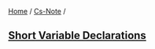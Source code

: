 [Home](https://mengxianbin.github.io) /
[Cs-Note](https://mengxianbin.github.io/cs-note) /

## [Short Variable Declarations](./short_variable_declarations.md)
